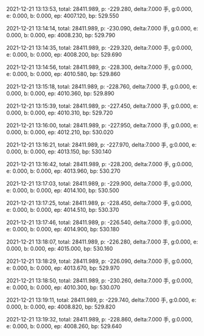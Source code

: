 2021-12-21 13:13:53, total: 28411.989, p: -229.280, delta:7.000 手, g:0.000, e: 0.000, b: 0.000, ep: 4007.120, bp: 529.550

2021-12-21 13:14:14, total: 28411.989, p: -230.090, delta:7.000 手, g:0.000, e: 0.000, b: 0.000, ep: 4008.230, bp: 529.790

2021-12-21 13:14:35, total: 28411.989, p: -229.320, delta:7.000 手, g:0.000, e: 0.000, b: 0.000, ep: 4008.200, bp: 529.690

2021-12-21 13:14:56, total: 28411.989, p: -228.300, delta:7.000 手, g:0.000, e: 0.000, b: 0.000, ep: 4010.580, bp: 529.860

2021-12-21 13:15:18, total: 28411.989, p: -228.760, delta:7.000 手, g:0.000, e: 0.000, b: 0.000, ep: 4010.360, bp: 529.890

2021-12-21 13:15:39, total: 28411.989, p: -227.450, delta:7.000 手, g:0.000, e: 0.000, b: 0.000, ep: 4010.310, bp: 529.720

2021-12-21 13:16:00, total: 28411.989, p: -227.950, delta:7.000 手, g:0.000, e: 0.000, b: 0.000, ep: 4012.210, bp: 530.020

2021-12-21 13:16:21, total: 28411.989, p: -227.970, delta:7.000 手, g:0.000, e: 0.000, b: 0.000, ep: 4013.150, bp: 530.140

2021-12-21 13:16:42, total: 28411.989, p: -228.200, delta:7.000 手, g:0.000, e: 0.000, b: 0.000, ep: 4013.960, bp: 530.270

2021-12-21 13:17:03, total: 28411.989, p: -229.900, delta:7.000 手, g:0.000, e: 0.000, b: 0.000, ep: 4014.100, bp: 530.500

2021-12-21 13:17:25, total: 28411.989, p: -228.450, delta:7.000 手, g:0.000, e: 0.000, b: 0.000, ep: 4014.510, bp: 530.370

2021-12-21 13:17:46, total: 28411.989, p: -226.540, delta:7.000 手, g:0.000, e: 0.000, b: 0.000, ep: 4014.900, bp: 530.180

2021-12-21 13:18:07, total: 28411.989, p: -226.280, delta:7.000 手, g:0.000, e: 0.000, b: 0.000, ep: 4015.000, bp: 530.160

2021-12-21 13:18:29, total: 28411.989, p: -226.090, delta:7.000 手, g:0.000, e: 0.000, b: 0.000, ep: 4013.670, bp: 529.970

2021-12-21 13:18:50, total: 28411.989, p: -230.260, delta:7.000 手, g:0.000, e: 0.000, b: 0.000, ep: 4010.300, bp: 530.070

2021-12-21 13:19:11, total: 28411.989, p: -229.740, delta:7.000 手, g:0.000, e: 0.000, b: 0.000, ep: 4008.820, bp: 529.820

2021-12-21 13:19:32, total: 28411.989, p: -228.860, delta:7.000 手, g:0.000, e: 0.000, b: 0.000, ep: 4008.260, bp: 529.640